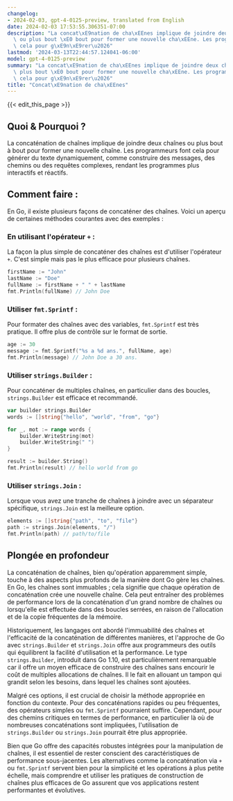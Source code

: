 ```yaml
---
changelog:
- 2024-02-03, gpt-4-0125-preview, translated from English
date: 2024-02-03 17:53:55.306351-07:00
description: "La concat\xE9nation de cha\xEEnes implique de joindre deux cha\xEEnes\
  \ ou plus bout \xE0 bout pour former une nouvelle cha\xEEne. Les programmeurs font\
  \ cela pour g\xE9n\xE9rer\u2026"
lastmod: '2024-03-13T22:44:57.124041-06:00'
model: gpt-4-0125-preview
summary: "La concat\xE9nation de cha\xEEnes implique de joindre deux cha\xEEnes ou\
  \ plus bout \xE0 bout pour former une nouvelle cha\xEEne. Les programmeurs font\
  \ cela pour g\xE9n\xE9rer\u2026"
title: "Concat\xE9nation de cha\xEEnes"
---
```


{{< edit_this_page >}}

## Quoi & Pourquoi ?

La concaténation de chaînes implique de joindre deux chaînes ou plus bout à bout pour former une nouvelle chaîne. Les programmeurs font cela pour générer du texte dynamiquement, comme construire des messages, des chemins ou des requêtes complexes, rendant les programmes plus interactifs et réactifs.

## Comment faire :

En Go, il existe plusieurs façons de concaténer des chaînes. Voici un aperçu de certaines méthodes courantes avec des exemples :

### En utilisant l'opérateur `+` :
La façon la plus simple de concaténer des chaînes est d'utiliser l'opérateur `+`. C'est simple mais pas le plus efficace pour plusieurs chaînes.
```go
firstName := "John"
lastName := "Doe"
fullName := firstName + " " + lastName
fmt.Println(fullName) // John Doe
```

### Utiliser `fmt.Sprintf` :
Pour formater des chaînes avec des variables, `fmt.Sprintf` est très pratique. Il offre plus de contrôle sur le format de sortie.
```go
age := 30
message := fmt.Sprintf("%s a %d ans.", fullName, age)
fmt.Println(message) // John Doe a 30 ans.
```

### Utiliser `strings.Builder` :
Pour concaténer de multiples chaînes, en particulier dans des boucles, `strings.Builder` est efficace et recommandé.
```go
var builder strings.Builder
words := []string{"hello", "world", "from", "go"}

for _, mot := range words {
    builder.WriteString(mot)
    builder.WriteString(" ")
}

result := builder.String()
fmt.Println(result) // hello world from go 
```

### Utiliser `strings.Join` :
Lorsque vous avez une tranche de chaînes à joindre avec un séparateur spécifique, `strings.Join` est la meilleure option.
```go
elements := []string{"path", "to", "file"}
path := strings.Join(elements, "/")
fmt.Println(path) // path/to/file
```

## Plongée en profondeur

La concaténation de chaînes, bien qu'opération apparemment simple, touche à des aspects plus profonds de la manière dont Go gère les chaînes. En Go, les chaînes sont immuables ; cela signifie que chaque opération de concaténation crée une nouvelle chaîne. Cela peut entraîner des problèmes de performance lors de la concaténation d'un grand nombre de chaînes ou lorsqu'elle est effectuée dans des boucles serrées, en raison de l'allocation et de la copie fréquentes de la mémoire.

Historiquement, les langages ont abordé l'immuabilité des chaînes et l'efficacité de la concaténation de différentes manières, et l'approche de Go avec `strings.Builder` et `strings.Join` offre aux programmeurs des outils qui équilibrent la facilité d'utilisation et la performance. Le type `strings.Builder`, introduit dans Go 1.10, est particulièrement remarquable car il offre un moyen efficace de construire des chaînes sans encourir le coût de multiples allocations de chaînes. Il le fait en allouant un tampon qui grandit selon les besoins, dans lequel les chaînes sont ajoutées.

Malgré ces options, il est crucial de choisir la méthode appropriée en fonction du contexte. Pour des concaténations rapides ou peu fréquentes, des opérateurs simples ou `fmt.Sprintf` pourraient suffire. Cependant, pour des chemins critiques en termes de performance, en particulier là où de nombreuses concaténations sont impliquées, l'utilisation de `strings.Builder` ou `strings.Join` pourrait être plus appropriée.

Bien que Go offre des capacités robustes intégrées pour la manipulation de chaînes, il est essentiel de rester conscient des caractéristiques de performance sous-jacentes. Les alternatives comme la concaténation via `+` ou `fmt.Sprintf` servent bien pour la simplicité et les opérations à plus petite échelle, mais comprendre et utiliser les pratiques de construction de chaînes plus efficaces de Go assurent que vos applications restent performantes et évolutives.
